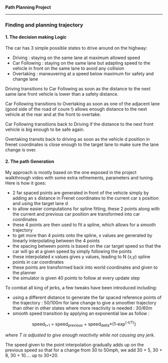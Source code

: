 

**Path Planning Project**

--- 
### Finding and planning trajectory 

#### 1. The decision making Logic

The car has 3 simple possible states to drive around on the highway: 
- Driving : staying on the same lane at maximum allowed speed 
- Car Following : staying on the same lane but adapting speed to the vehicle in front on the same lane to avoid any collision
- Overtaking : maneuvering at a speed below maximum for safety and change lane 

Driving transitions to Car Following as soon as the distance to the next same lane front vehicle is lower than a safety distance.

Car Following transitions to Overtaking as soon as one of the adjacent lane (good side of the road of coure !) allows enough distance to the next 
vehicle at the rear and at the front to overtake.

Car Following transitions back to Driving if the distance to the next front vehicle is big enough to be safe again.

Overtaking transits back to driving as soon as the vehicle d position in frenet coordinates is close enough to the target lane to make sure the 
lane change is over.

[//]: # (Image References)

[image1]: ./examples/undistort_output.png "Undistorted"


#### 2. The path Generation

My approach is mostly based on the one exposed in the project walkthrough video with some extra refinements, parameters and tuning.
Here is how it goes:
- 2 far spaced points are generated in front of the vehicle simply by adding an s distance in Frenet coordinates to the current car s position and using the target lane d
- to allow easier computations for spline fitting, these 2 points along with the current and previous car position are transformed into car coordinates
- these 4 points are then used to fit a spline, which allows for a smooth trajectory
- to get more than 4 points onto the spline, x values are generated by linearly interpolating between the 4 points
- the spacing between points is based on the car target speed so that the car will go at a given speed by simply following the points
- these interpolated x values gives y values, leading to N (x,y) spline points in car coordinates
- these points are transformed back into world coordinates and given to the planner
- the simulator is given 40 points to follow at every update step

To combat all king of jerks, a few tweaks have been introduced including:
- using a different distance to generate the far spaced reference points of the trajectory : 50/100m for lane change to give a smoother trajectory than other in other states where more reactivity is needed : 30/60m
- smooth speed transition by applying an exponential law as follow : 

<p align="center">speed<sub>t+1</sub> = speed<sub>previous</sub> + speed<sub>delta</sub>*(1-exp<sup>(-t/T)</sup>) </p>

*where T is adjusted to give enough reactivity while not causing any jerk.*

The speed given to the point interpolation gradually adds up on the previous speed so that for a change from 30 to 50mph, we add 30 + 5, 30 + 8, 30 + 10.... up to 30+20.


